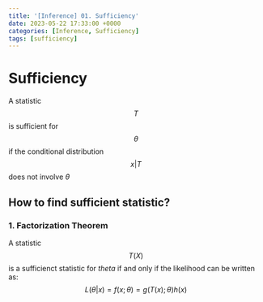 ```yaml
---
title: '[Inference] 01. Sufficiency'
date: 2023-05-22 17:33:00 +0000
categories: [Inference, Sufficiency]
tags: [sufficiency]
---
```


# Sufficiency

A statistic $$T$$ is sufficient for $$\theta$$ if the conditional distribution $$x|T$$ does not involve $\theta$


## How to find sufficient statistic? 
### 1. Factorization Theorem

A statistic $$T(X)$$ is a sufficienct statistic for $theta$ if and only if the likelihood can be written as:
$$L(\theta|x) = f(x;\theta) = g(T(x);\theta)h(x)$$
